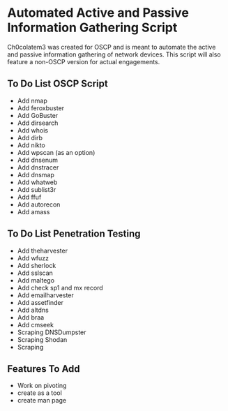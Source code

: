 # Automated Active and Passive Information Gathering Script

Ch0colatem3 was created for OSCP and is meant to automate the active and passive information gathering of network devices. This script will also feature a non-OSCP version for actual engagements.

## To Do List OSCP Script
- Add nmap
- Add feroxbuster
- Add GoBuster
- Add dirsearch
- Add whois
- Add dirb
- Add nikto
- Add wpscan (as an option)
- Add dnsenum
- Add dnstracer
- Add dnsmap
- Add whatweb
- Add sublist3r
- Add ffuf
- Add autorecon
- Add amass 


## To Do List Penetration Testing
- Add theharvester
- Add wfuzz
- Add sherlock
- Add sslscan
- Add maltego
- Add check sp1 and mx record
- Add emailharvester
- Add assetfinder 
- Add altdns
- Add braa
- Add cmseek
- Scraping DNSDumpster
- Scraping Shodan
- Scraping 

## Features To Add
- Work on pivoting
- create as a tool
- create man page
